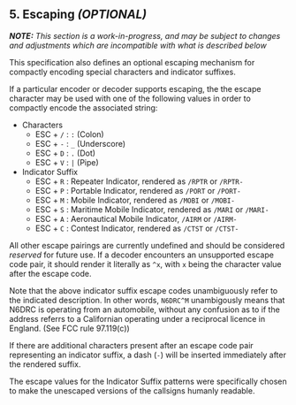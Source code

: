 
## 5. Escaping *(OPTIONAL)* ##

***NOTE:*** *This section is a work-in-progress, and may be subject
to changes and adjustments which are incompatible with what is
described below*

This specification also defines an optional escaping mechanism for
compactly encoding special characters and indicator suffixes.

If a particular encoder or decoder supports escaping, the the escape
character may be used with one of the following values in order to
compactly encode the associated string:

 *  Characters
     *  ESC + `/` : `:` (Colon)
     *  ESC + `-` : `_` (Underscore)
     *  ESC + `D` : `.` (Dot)
     *  ESC + `V` : `|` (Pipe)
 *  Indicator Suffix
     *  ESC + `R` : Repeater Indicator, rendered as `/RPTR` or `/RPTR-`
     *  ESC + `P` : Portable Indicator, rendered as `/PORT` or `/PORT-`
     *  ESC + `M` : Mobile Indicator, rendered as `/MOBI` or `/MOBI-`
     *  ESC + `S` : Maritime Mobile Indicator, rendered as `/MARI` or
        `/MARI-`
     *  ESC + `A` : Aeronautical Mobile Indicator, `/AIRM` or `/AIRM-`
	 *  ESC + `C` : Contest Indicator, rendered as `/CTST` or `/CTST-`

All other escape pairings are currently undefined and should be
considered *reserved* for future use. If a decoder encounters an
unsupported escape code pair, it should render it literally as `^x`,
with `x` being the character value after the escape code.

Note that the above indicator suffix escape codes unambiguously refer
to the indicated description. In other words, `N6DRC^M` unambigously
means that N6DRC is operating from an automobile, without any
confusion as to if the address referrs to a Californian operating
under a reciprocal licence in England. (See FCC rule 97.119(c))

If there are additional characters present after an escape code pair
representing an indicator suffix, a dash (`-`) will be inserted
immediately after the rendered suffix.

The escape values for the Indicator Suffix patterns were specifically
chosen to make the unescaped versions of the callsigns humanly
readable.
